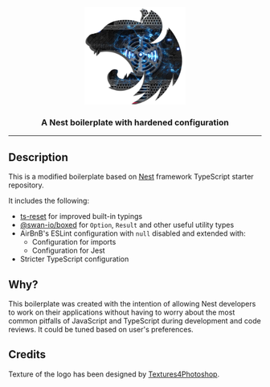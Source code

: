 <p align="center">
  <a href="http://nestjs.com/" target="blank"><img src="docs/assets/logo.png" width="200" alt="Hardened Nest Boilerplate Logo" /></a>
</p>

<h3 align="center">
  A Nest boilerplate with hardened configuration
</h3>

---

## Description

This is a modified boilerplate based on [Nest](https://github.com/nestjs/nest) framework TypeScript starter repository.

It includes the following:

* [ts-reset](https://www.totaltypescript.com/ts-reset) for improved built-in typings
* [@swan-io/boxed](https://swan-io.github.io/boxed/) for `Option`, `Result` and other useful utility types
* AirBnB's ESLint configuration with `null` disabled and extended with:
  * Configuration for imports
  * Configuration for Jest
* Stricter TypeScript configuration

## Why?

This boilerplate was created with the intention of allowing Nest developers to work on their applications without having to worry about the most common pitfalls of JavaScript and TypeScript during development and code reviews. It could be tuned based on user's preferences.

## Credits

Texture of the logo has been designed by [Textures4Photoshop](https://www.textures4photoshop.com).
